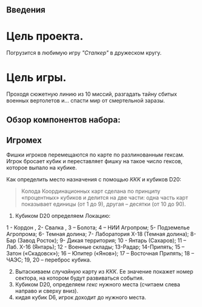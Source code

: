 ## Введения
# Цель проекта.
   Погрузится в любимую игру *"Сталкер"* в дружеском кругу.

# Цель игры. 
Проходя сюжетную линию из 10 миссий, разгадать тайну сбитых военных вертолетов и… спасти мир от смертельной заразы.

## Обзор компонентов набора:
 
 
## Игромех

 Фишки игроков перемещаются по карте по разлинованным гексам. Игрок бросает кубик и переставляет фишку на такое число гексов, которое выпало на кубике.

Как определить место назначения с помощью  *ККК* и кубиков  D20:
> Колода Координационных карт сделана по принципу «процентных» кубиков и делится на две части: одна часть карт  показывает единицы (от 1 до 9), другая – десятки (от 10 до 90).
1. Кубиком D20 определяем Локацию:
 
1 - Кордон , 2- Свалка , 3 – Болота; 4 – НИИ Агропром; 5- Подземелье Агропрома; 6-  Темная долина; 7- Лаборатория Х-18 (Темная долина);  8- Бар (Завод Росток); 9- Дикая территория; 10 - Янтарь (Сахаров); 11 – Лаб. Х-16 (Янтарь); 12 - Военные склады; 13-Радар; 14-Припять; 15 – Затон («Скадовск»); 16 – Юпитер («Янов»); 17 – Восточная Припять; 18 – ЧАЭС; 19, 20 – переброс кубика.

2. Вытаскиваем *случайную* карту из *ККК*. Ее значение  покажет номер сектора, на котором будут развиваться события.
3. Кубиком D20, определяем *гекс* нужного места (считаем слева направо и сверху вниз).  
4. кидая кубик D6, игрок доходит до нужного места.


<!--stackedit_data:
eyJoaXN0b3J5IjpbNTQ0ODUxNTg5XX0=
-->